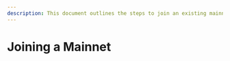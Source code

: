 ```yaml
---
description: This document outlines the steps to join an existing mainnet
---
```


# Joining a Mainnet

